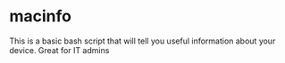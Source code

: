 # macinfo
This is a basic bash script that will tell you useful information about your device. Great for IT admins
